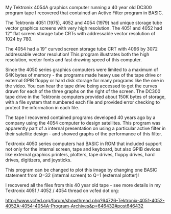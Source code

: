 My Tektronix 4054A graphics computer running a 40 year old DC300 program tape I recovered that contained an Active Filter program in BASIC.

The Tektronix 4051 (1975), 4052 and 4054 (1979) had unique storage tube vector graphics screens with very high resolution.  The 4051 and 4052 had 12" flat screen storage tube CRTs with addressable vector resolution of 1024 by 780.   

The 4054 had a 19" curved screen storage tube CRT with 4096 by 3072 addressable vector resolution!  This program illustrates both the high resolution, vector fonts and fast drawing speed of this computer.

Since the 4050 series graphics computers were limited to a maximum of 64K bytes of memory - the programs made heavy use of the tape drive or external GPIB floppy or hard disk storage for many programs like the one in the video.  You can hear the tape drive being accessed to get the curves drawn for each of the three graphs on the right of the screen.  The DC300 tape drive in the Tektronix computers provided about 150K bytes of storage, with a file system that numbered each file and provided error checking to protect the information in each file.

The tape I recovered contained programs developed 40 years ago by a company using the 4054 computer to design satellites.  This program was apparently part of a internal presentation on using a particular active filter in their satellite design - and showed graphs of the performance of this filter.

Tektronix 4050 series computers had BASIC in ROM that included support not only for the internal screen, tape and keyboard, but also GPIB devices like external graphics printers, plotters, tape drives, floppy drives, hard drives, digitizers, and joysticks.

This program can be changed to plot this image by changing one BASIC statement from Q=32 (internal screen) to Q=1 (external plotter)!

I recovered all the files from this 40 year old tape - see more details in my Tektronix 4051 / 4052 / 4054 thread on vcfed dot org: 

http://www.vcfed.org/forum/showthread.php?64726-Tektronix-4051-4052-4052A-4054-4054A-Program-Archives&p=646432#post646432

